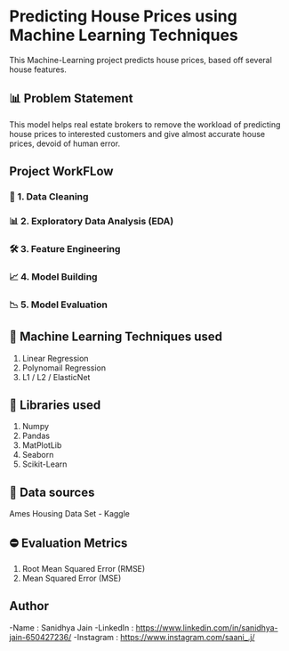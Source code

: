 # Predicting House Prices using Machine Learning Techniques
This Machine-Learning project predicts house prices, based off several house features.
## 📊 Problem Statement
This model helps real estate brokers to remove the workload of predicting house prices to interested customers and give almost accurate house prices, devoid of human error.
## Project WorkFLow
### 🧹 1. Data Cleaning
### 📊 2. Exploratory Data Analysis (EDA)
### 🛠️ 3. Feature Engineering
### 📈 4. Model Building
### 📉 5. Model Evaluation
## 🟰 Machine Learning Techniques used
1. Linear Regression
2. Polynomail Regression
3. L1 / L2 / ElasticNet
## 🤖 Libraries used
1. Numpy
2. Pandas
3. MatPlotLib
4. Seaborn
5. Scikit-Learn
## 📃 Data sources
Ames Housing Data Set - Kaggle
## ⛔ Evaluation Metrics
1. Root Mean Squared Error (RMSE)
2. Mean Squared Error (MSE)
## Author
-Name : Sanidhya Jain
-LinkedIn : https://www.linkedin.com/in/sanidhya-jain-650427236/
-Instagram : https://www.instagram.com/saani_.j/


